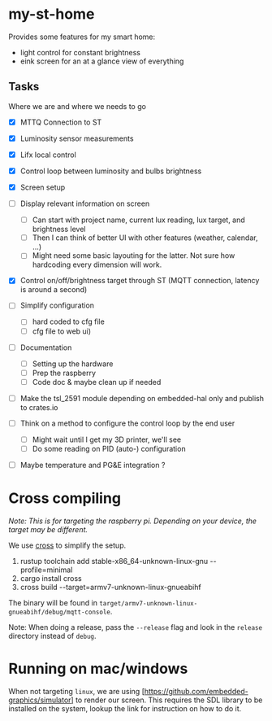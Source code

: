 # my-st-home

Provides some features for my smart home:
- light control for constant brightness
- eink screen for an at a glance view of everything

## Tasks

Where we are and where we needs to go

- [x] MTTQ Connection to ST
- [x] Luminosity sensor measurements
- [x] Lifx local control
- [x] Control loop between luminosity and bulbs brightness
- [x] Screen setup
- [ ] Display relevant information on screen
  - [ ] Can start with project name, current lux reading, lux target, and brightness level
  - [ ] Then I can think of better UI with other features (weather, calendar, …)
  - [ ] Might need some basic layouting for the latter. Not sure how hardcoding every dimension will work.
- [x] Control on/off/brightness target through ST (MQTT connection, latency is around a second)
- [ ] Simplify configuration 
  - [ ] hard coded to cfg file
  - [ ] cfg file to web ui)
- [ ] Documentation
  - [ ] Setting up the hardware
  - [ ] Prep the raspberry
  - [ ] Code doc & maybe clean up if needed
- [ ] Make the tsl_2591 module depending on embedded-hal only and publish to crates.io
- [ ] Think on a method to configure the control loop by the end user
  - [ ] Might wait until I get my 3D printer, we'll see
  - [ ] Do some reading on PID (auto-) configuration
- [ ] Maybe temperature and PG&E integration ?


# Cross compiling

_Note: This is for targeting the raspberry pi. Depending on your device, the target may be different._


We use [cross](https://github.com/rust-embedded/cross/pull/522) to simplify the setup.

1. rustup toolchain add stable-x86_64-unknown-linux-gnu --profile=minimal
2. cargo install cross
3. cross build --target=armv7-unknown-linux-gnueabihf

The binary will be found in `target/armv7-unknown-linux-gnueabihf/debug/mqtt-console`.

Note: When doing a release, pass the `--release` flag and look in the `release` directory instead of `debug`.

# Running on mac/windows

When not targeting `linux`, we are using [https://github.com/embedded-graphics/simulator] to render our screen.
This requires the SDL library to be installed on the system, lookup the link for instruction on how to do it.
